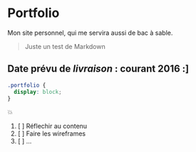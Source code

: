 # Portfolio

Mon site personnel, qui me servira aussi de bac à sable.

> Juste un test de Markdown

## Date prévu de *livraison* : courant 2016 :]

```css
.portfolio {
  display: block;
}
```

:boom:

1. [ ] Réflechir au contenu
2. [ ] Faire les wireframes
3. [ ] ...
